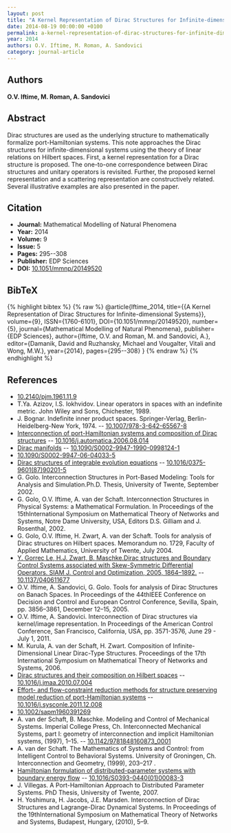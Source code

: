 ```yaml
---
layout: post
title: "A Kernel Representation of Dirac Structures for Infinite-dimensional Systems"
date: 2014-08-19 00:00:00 +0100
permalink: a-kernel-representation-of-dirac-structures-for-infinite-dimensional-systems
year: 2014
authors: O.V. Iftime, M. Roman, A. Sandovici
category: journal-article
---
```

 
## Authors
**O.V. Iftime, M. Roman, A. Sandovici**
 
## Abstract
Dirac structures are used as the underlying structure to mathematically formalize port-Hamiltonian systems. This note approaches the Dirac structures for infinite-dimensional systems using the theory of linear relations on Hilbert spaces. First, a kernel representation for a Dirac structure is proposed. The one-to-one correspondence between Dirac structures and unitary operators is revisited. Further, the proposed kernel representation and a scattering representation are constructively related. Several illustrative examples are also presented in the paper.
 
## Citation
- **Journal:** Mathematical Modelling of Natural Phenomena
- **Year:** 2014
- **Volume:** 9
- **Issue:** 5
- **Pages:** 295--308
- **Publisher:** EDP Sciences
- **DOI:** [10.1051/mmnp/20149520](https://doi.org/10.1051/mmnp/20149520)
 
## BibTeX
{% highlight bibtex %}
{% raw %}
@article{Iftime_2014,
  title={{A Kernel Representation of Dirac Structures for Infinite-dimensional Systems}},
  volume={9},
  ISSN={1760-6101},
  DOI={10.1051/mmnp/20149520},
  number={5},
  journal={Mathematical Modelling of Natural Phenomena},
  publisher={EDP Sciences},
  author={Iftime, O.V. and Roman, M. and Sandovici, A.},
  editor={Damanik, David and Ruzhansky, Michael and Vougalter, Vitali and Wong, M.W.},
  year={2014},
  pages={295--308}
}
{% endraw %}
{% endhighlight %}
 
## References
- [10.2140/pjm.1961.11.9](https://doi.org/10.2140/pjm.1961.11.9)
- T.Ya. Azizov, I.S. Iokhvidov. Linear operators in spaces with an indefinite metric. John Wiley and Sons, Chichester, 1989.
- J. Bognar. Indefinite inner product spaces. Springer-Verlag, Berlin-Heidelberg-New York, 1974. -- [10.1007/978-3-642-65567-8](https://doi.org/10.1007/978-3-642-65567-8)
- [Interconnection of port-Hamiltonian systems and composition of Dirac structures](interconnection-of-port-hamiltonian-systems-and-composition-of-dirac-structures) -- [10.1016/j.automatica.2006.08.014](https://doi.org/10.1016/j.automatica.2006.08.014)
- [Dirac manifolds](dirac-manifolds) -- [10.1090/S0002-9947-1990-0998124-1](https://doi.org/10.1090/S0002-9947-1990-0998124-1)
- [10.1090/S0002-9947-06-04033-5](https://doi.org/10.1090/S0002-9947-06-04033-5)
- [Dirac structures of integrable evolution equations](dirac-structures-of-integrable-evolution-equations) -- [10.1016/0375-9601(87)90201-5](https://doi.org/10.1016/0375-9601(87)90201-5)
- G. Golo. Interconnection Structures in Port-Based Modeling: Tools for Analysis and Simulation.Ph.D. Thesis, University of Twente, September 2002.
- G. Golo, O.V. Iftime, A. van der Schaft. Interconnection Structures in Physical Systems: a Mathematical Formulation. In Proceedings of the 15thInternational Symposium on Mathematical Theory of Networks and Systems, Notre Dame University, USA, Editors D.S. Gilliam and J. Rosenthal, 2002.
- G. Golo, O.V. Iftime, H. Zwart, A. van der Schaft. Tools for analysis of Dirac structures on Hilbert spaces. Memorandum no. 1729, Faculty of Applied Mathematics, University of Twente, July 2004.
- [Y. Gorrec Le, H.J. Zwart, B. Maschke.Dirac structures and Boundary Control Systems associated with Skew-Symmetric Differential Operators. SIAM J. Control and Optimization, 2005, 1864–1892.](dirac-structures-and-boundary-control-systems-associated-with-skew-symmetric-differential-operators) -- [10.1137/040611677](https://doi.org/10.1137/040611677)
- O.V. Iftime, A. Sandovici, G. Golo. Tools for analysis of Dirac Structures on Banach Spaces. In Proceedings of the 44thIEEE Conference on Decision and Control and European Control Conference, Sevilla, Spain, pp. 3856–3861, December 12–15, 2005.
- O.V. Iftime, A. Sandovici. Interconnection of Dirac structures via kernel/image representation. In Proceedings of the American Control Conference, San Francisco, California, USA, pp. 3571-3576, June 29 - July 1, 2011.
- M. Kurula, A. van der Schaft, H. Zwart. Composition of Infinite-Dimensional Linear Dirac-Type Structures. Proceedings of the 17th International Symposium on Mathematical Theory of Networks and Systems, 2006.
- [Dirac structures and their composition on Hilbert spaces](dirac-structures-and-their-composition-on-hilbert-spaces) -- [10.1016/j.jmaa.2010.07.004](https://doi.org/10.1016/j.jmaa.2010.07.004)
- [Effort- and flow-constraint reduction methods for structure preserving model reduction of port-Hamiltonian systems](effort-and-flow-constraint-reduction-methods-for-structure-preserving-model-reduction-of-port-hamiltonian-systems) -- [10.1016/j.sysconle.2011.12.008](https://doi.org/10.1016/j.sysconle.2011.12.008)
- [10.1002/sapm1960391269](https://doi.org/10.1002/sapm1960391269)
- A. van der Schaft, B. Maschke. Modeling and Control of Mechanical Systems. Imperial College Press, Ch. Interconnected Mechanical Systems, part I: geometry of interconnection and implicit Hamiltonian systems, (1997), 1–15. -- [10.1142/9781848160873_0001](https://doi.org/10.1142/9781848160873_0001)
- A. van der Schaft. The Mathematics of Systems and Control: from Intelligent Control to Behavioral Systems. University of Groningen, Ch. Interconnection and Geometry, (1999), 203–217 .
- [Hamiltonian formulation of distributed-parameter systems with boundary energy flow](hamiltonian-formulation-of-distributed-parameter-systems-with-boundary-energy-flow) -- [10.1016/S0393-0440(01)00083-3](https://doi.org/10.1016/S0393-0440(01)00083-3)
- J. Villegas. A Port-Hamiltonian Approach to Distributed Parameter Systems. PhD Thesis, University of Twente, 2007.
- H. Yoshimura, H. Jacobs, J.E. Marsden. Interconnection of Dirac Structures and Lagrange-Dirac Dynamical Systems. In Proceedings of the 19thInternational Symposium on Mathematical Theory of Networks and Systems, Budapest, Hungary, (2010), 5–9.

